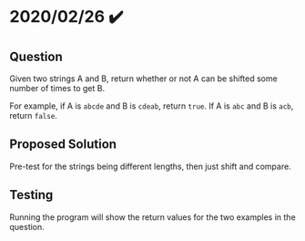 # 2020/02/26 ✔️

## Question

Given two strings A and B, return whether or not A can be shifted some number of times to get B.

For example, if A is `abcde` and B is `cdeab`, return `true`. If A is `abc` and B is `acb`, return `false`.

## Proposed Solution

Pre-test for the strings being different lengths, then just shift and compare.
    
## Testing

Running the program will show the return values for the two examples in the question.
